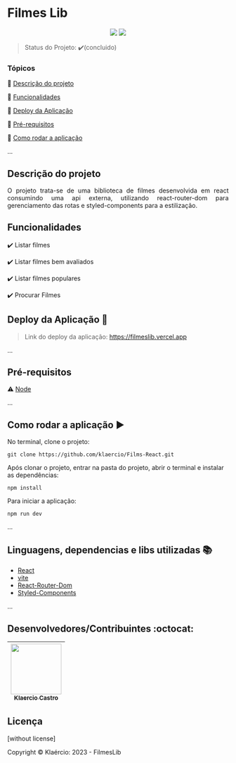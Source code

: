 <h1>Filmes Lib</h1> 

<p align="center">
  <img src="https://img.shields.io/static/v1?label=react&message=framework&color=blue&style=for-the-badge&logo=REACT"/>
  <img src="http://img.shields.io/static/v1?label=STATUS&message=CONCLUIDO&color=GREEN&style=for-the-badge"/>
</p>

> Status do Projeto: :heavy_check_mark:(concluido)

### Tópicos 

:small_blue_diamond: [Descrição do projeto](#descrição-do-projeto)

:small_blue_diamond: [Funcionalidades](#funcionalidades)

:small_blue_diamond: [Deploy da Aplicação](#deploy-da-aplicação-dash)

:small_blue_diamond: [Pré-requisitos](#pré-requisitos)

:small_blue_diamond: [Como rodar a aplicação](#como-rodar-a-aplicação-arrow_forward)

... 

## Descrição do projeto 

<p align="justify">
   O projeto trata-se de uma biblioteca de filmes desenvolvida em react consumindo uma api externa, utilizando react-router-dom para gerenciamento das rotas e styled-components para a estilização.
</p>

## Funcionalidades

:heavy_check_mark: Listar filmes  

:heavy_check_mark: Listar filmes bem avaliados  

:heavy_check_mark: Listar filmes populares

:heavy_check_mark: Procurar Filmes  

## Deploy da Aplicação :dash:

> Link do deploy da aplicação: <a href="https://filmeslib.vercel.app" target="_blank">https://filmeslib.vercel.app</a>

... 


## Pré-requisitos

:warning: [Node](https://nodejs.org/en/download/)

...

## Como rodar a aplicação :arrow_forward:

No terminal, clone o projeto: 

```
git clone https://github.com/klaercio/Films-React.git
```
Após clonar o projeto, entrar na pasta do projeto, abrir o terminal e instalar as dependências:

```
npm install
```
Para iniciar a aplicação:

```
npm run dev
```

... 

## Linguagens, dependencias e libs utilizadas :books:

- [React](https://pt-br.reactjs.org/docs/create-a-new-react-app.html)
- [vite](https://vitejs.dev)
- [React-Router-Dom](https://www.npmjs.com/package/react-router-dom)
- [Styled-Components](https://styled-components.com)

...

## Desenvolvedores/Contribuintes :octocat:

| [<img src="https://github.com/klaercio.png" width=115><br><sub>Klaercio Castro</sub>](https://github.com/Diana-ops) |  
| :---:

## Licença 

[without license]

Copyright ©️ Klaércio: 2023 - FilmesLib
